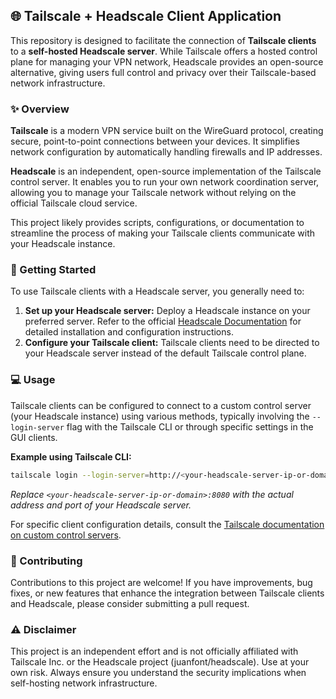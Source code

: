## 🌐 Tailscale + Headscale Client Application

This repository is designed to facilitate the connection of **Tailscale clients** to a **self-hosted Headscale server**. While Tailscale offers a hosted control plane for managing your VPN network, Headscale provides an open-source alternative, giving users full control and privacy over their Tailscale-based network infrastructure.

### ✨ Overview

**Tailscale** is a modern VPN service built on the WireGuard protocol, creating secure, point-to-point connections between your devices. It simplifies network configuration by automatically handling firewalls and IP addresses.

**Headscale** is an independent, open-source implementation of the Tailscale control server. It enables you to run your own network coordination server, allowing you to manage your Tailscale network without relying on the official Tailscale cloud service.

This project likely provides scripts, configurations, or documentation to streamline the process of making your Tailscale clients communicate with your Headscale instance.

### 🚀 Getting Started

To use Tailscale clients with a Headscale server, you generally need to:

1.  **Set up your Headscale server:** Deploy a Headscale instance on your preferred server. Refer to the official [Headscale Documentation](https://headscale.net/) for detailed installation and configuration instructions.
2.  **Configure your Tailscale client:** Tailscale clients need to be directed to your Headscale server instead of the default Tailscale control plane.

### 💻 Usage

Tailscale clients can be configured to connect to a custom control server (your Headscale instance) using various methods, typically involving the `--login-server` flag with the Tailscale CLI or through specific settings in the GUI clients.

**Example using Tailscale CLI:**

```bash
tailscale login --login-server=http://<your-headscale-server-ip-or-domain>:8080
```

*Replace `<your-headscale-server-ip-or-domain>:8080` with the actual address and port of your Headscale server.*

For specific client configuration details, consult the [Tailscale documentation on custom control servers](https://tailscale.com/kb/1507/custom-control-server).

### 🤝 Contributing

Contributions to this project are welcome\! If you have improvements, bug fixes, or new features that enhance the integration between Tailscale clients and Headscale, please consider submitting a pull request.

### ⚠️ Disclaimer

This project is an independent effort and is not officially affiliated with Tailscale Inc. or the Headscale project (juanfont/headscale). Use at your own risk. Always ensure you understand the security implications when self-hosting network infrastructure.
